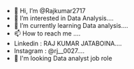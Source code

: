 - 👋 Hi, I’m @Rajkumar2717
- 👀 I’m interested in Data Analysis....
- 🌱 I’m currently learning Data analysis....
- 📫 How to reach me ....
-  Linkedin  : RAJ KUMAR JATABOINA....
-  Instagram : @rj__0027....
- 👀 I'm looking Data analyst job role



<!---
Rajkumar2717/Rajkumar2717 is a ✨ special ✨ repository because its `README.md` (this file) appears on your GitHub profile.
You can click the Preview link to take a look at your changes.
--->
